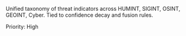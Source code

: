 Unified taxonomy of threat indicators across HUMINT, SIGINT, OSINT, GEOINT, Cyber. Tied to confidence decay and fusion rules.

Priority: High